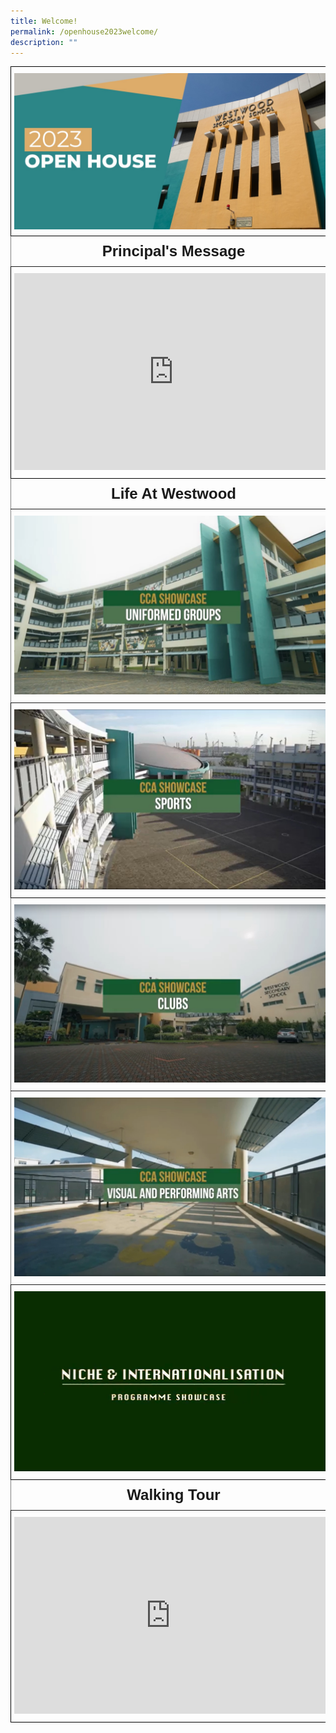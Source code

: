 ```yaml
---
title: Welcome!
permalink: /openhouse2023welcome/
description: ""
---
```

<style type="text/css">
.tg  {border-collapse:collapse;border-spacing:0;}
.tg td{border-color:black;border-style:solid;border-width:1px;font-family:Arial, sans-serif;font-size:14px;
  overflow:hidden;padding:10px 5px;word-break:normal;}
.tg th{border-color:black;border-style:solid;border-width:1px;font-family:Arial, sans-serif;font-size:14px;
  font-weight:normal;overflow:hidden;padding:10px 5px;word-break:normal;}
.tg .tg-6ibf{border-color:inherit;font-size:24px;text-align:center;vertical-align:top}
.tg .tg-0lax{text-align:left;vertical-align:top}
.tg .tg-0pky{border-color:inherit;text-align:left;vertical-align:top}
</style>
<table class="tg">
<thead>
  <tr>
    <th class="tg-0lax"><img src="/images/sohlandingpage.jpeg" align="left" width="500" style=""></th>
  </tr>
</thead>
<tbody>
  <tr>
    <td class="tg-6ibf"><span style="font-weight:bold">Principal's Message</span></td>
  </tr>
  <tr>
    <td class="tg-0lax"><iframe allowfullscreen="" allow="accelerometer; autoplay; clipboard-write; encrypted-media; gyroscope; picture-in-picture; web-share" frameborder="0" title="YouTube video player" src="https://www.youtube.com/embed/T14k8rra9ek?autoplay=1&amp;mute=1" height="315" width="510"></iframe></td>
  </tr>
  <tr>
    <td class="tg-6ibf"><span style="font-weight:bold">Life At Westwood</span></td>
  </tr>
  <tr>
    <td class="tg-0pky"><a target="_blank" href="/ohuniformed/"><img src="/images/screengrab%20ugs.jpg"></a></td>
  </tr>
  <tr>
    <td class="tg-0lax"><a target="_blank" href="/ohphysicalsports/"><img src="/images/screengrab%202%20sports.jpg"></a></td>
  </tr>
  <tr>
    <td class="tg-0pky"><a target="_blank" href="/ohclubs/"><img src="/images/screengrab%20clubs.jpg"></a></td>
  </tr>
  <tr>
    <td class="tg-0pky"><a target="_blank" href="/ohvisual/"><img src="/images/screengrab%20vpa.jpg"></a></td>
  </tr>
  <tr>
    <td class="tg-0lax"><a target="_blank" href="/ohinternationalisation/"><img src="/images/screengrab%20niche%20int.jpg"></a></td>
  </tr>
  <tr>
    <td class="tg-6ibf"><span style="font-weight:bold">Walking Tour</span></td>
  </tr>
  <tr>
    <td class="tg-0lax"><iframe allowfullscreen="" allow="accelerometer; autoplay; clipboard-write; encrypted-media; gyroscope; picture-in-picture; web-share" frameborder="0" title="YouTube video player" src="https://www.youtube.com/embed/g6ssIbawoSw?si=mWYkrvNbEMnWsfp0" height="315" width="500"></iframe></td>
  </tr>
</tbody>
</table>